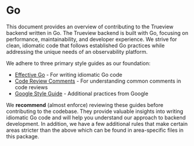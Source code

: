 # Go

This document provides an overview of contributing to the Trueview backend written in Go. The Trueview backend is built with Go, focusing on performance, maintainability, and developer experience. We strive for clean, idiomatic code that follows established Go practices while addressing the unique needs of an observability platform.

We adhere to three primary style guides as our foundation:

- [Effective Go](https://go.dev/doc/effective_go) - For writing idiomatic Go code
- [Code Review Comments](https://go.dev/wiki/CodeReviewComments) - For understanding common comments in code reviews
- [Google Style Guide](https://google.github.io/styleguide/go/) - Additional practices from Google

We **recommend** (almost enforce) reviewing these guides before contributing to the codebase. They provide valuable insights into writing idiomatic Go code and will help you understand our approach to backend development. In addition, we have a few additional rules that make certain areas stricter than the above which can be found in area-specific files in this package.

